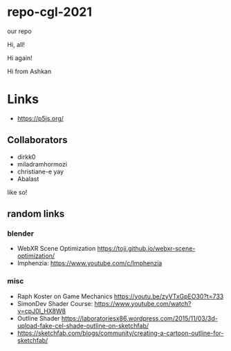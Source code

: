 # repo-cgl-2021
our repo

Hi, all!

Hi again!

Hi from Ashkan


# Links

- https://p5js.org/


## Collaborators

- dirkk0
- miladramhormozi
- christiane-e yay
- Abalast


like so!


## random links

### blender

- WebXR Scene Optimization https://toji.github.io/webxr-scene-optimization/
- Imphenzia: https://www.youtube.com/c/Imphenzia


### misc

- Raph Koster on Game Mechanics https://youtu.be/zyVTxGpEO30?t=733
- SimonDev Shader Course: https://www.youtube.com/watch?v=cpJ0I_HX8W8
- Outline Shader https://laboratoriesx86.wordpress.com/2015/11/03/3d-upload-fake-cel-shade-outline-on-sketchfab/
- https://sketchfab.com/blogs/community/creating-a-cartoon-outline-for-sketchfab/

